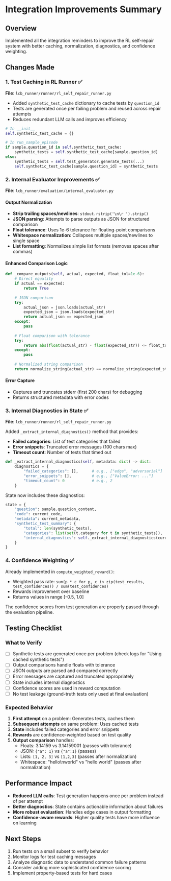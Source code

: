 # Integration Improvements Summary

## Overview
Implemented all the integration reminders to improve the RL self-repair system with better caching, normalization, diagnostics, and confidence weighting.

## Changes Made

### 1. Test Caching in RL Runner ✅
**File**: `lcb_runner/runner/rl_self_repair_runner.py`

- Added `synthetic_test_cache` dictionary to cache tests by `question_id`
- Tests are generated once per failing problem and reused across repair attempts
- Reduces redundant LLM calls and improves efficiency

```python
# In __init__
self.synthetic_test_cache = {}

# In run_sample_episode
if sample.question_id in self.synthetic_test_cache:
    synthetic_tests = self.synthetic_test_cache[sample.question_id]
else:
    synthetic_tests = self.test_generator.generate_tests(...)
    self.synthetic_test_cache[sample.question_id] = synthetic_tests
```

### 2. Internal Evaluator Improvements ✅
**File**: `lcb_runner/evaluation/internal_evaluator.py`

#### Output Normalization
- **Strip trailing spaces/newlines**: `stdout.rstrip('\n\r ').strip()`
- **JSON parsing**: Attempts to parse outputs as JSON for structured comparison
- **Float tolerance**: Uses 1e-6 tolerance for floating-point comparisons
- **Whitespace normalization**: Collapses multiple spaces/newlines to single space
- **List formatting**: Normalizes simple list formats (removes spaces after commas)

#### Enhanced Comparison Logic
```python
def _compare_outputs(self, actual, expected, float_tol=1e-6):
    # Direct equality
    if actual == expected:
        return True
    
    # JSON comparison
    try:
        actual_json = json.loads(actual_str)
        expected_json = json.loads(expected_str)
        return actual_json == expected_json
    except:
        pass
    
    # Float comparison with tolerance
    try:
        return abs(float(actual_str) - float(expected_str)) <= float_tol
    except:
        pass
    
    # Normalized string comparison
    return normalize_string(actual_str) == normalize_string(expected_str)
```

#### Error Capture
- Captures and truncates stderr (first 200 chars) for debugging
- Returns structured metadata with error codes

### 3. Internal Diagnostics in State ✅
**File**: `lcb_runner/runner/rl_self_repair_runner.py`

Added `_extract_internal_diagnostics()` method that provides:
- **Failed categories**: List of test categories that failed
- **Error snippets**: Truncated error messages (100 chars max)
- **Timeout count**: Number of tests that timed out

```python
def _extract_internal_diagnostics(self, metadata: dict) -> dict:
    diagnostics = {
        "failed_categories": [],      # e.g., ["edge", "adversarial"]
        "error_snippets": [],         # e.g., ["ValueError: ..."]
        "timeout_count": 0            # e.g., 2
    }
```

State now includes these diagnostics:
```python
state = {
    "question": sample.question_content,
    "code": current_code,
    "metadata": current_metadata,
    "synthetic_test_summary": {
        "total": len(synthetic_tests),
        "categories": list(set(t.category for t in synthetic_tests)),
        "internal_diagnostics": self._extract_internal_diagnostics(current_metadata)
    }
}
```

### 4. Confidence Weighting ✅
Already implemented in `compute_weighted_reward()`:
- Weighted pass rate: `sum(p * c for p, c in zip(test_results, test_confidences)) / sum(test_confidences)`
- Rewards improvement over baseline
- Returns values in range [-0.5, 1.0]

The confidence scores from test generation are properly passed through the evaluation pipeline.

## Testing Checklist

### What to Verify
- [ ] Synthetic tests are generated once per problem (check logs for "Using cached synthetic tests")
- [ ] Output comparisons handle floats with tolerance
- [ ] JSON outputs are parsed and compared correctly
- [ ] Error messages are captured and truncated appropriately
- [ ] State includes internal diagnostics
- [ ] Confidence scores are used in reward computation
- [ ] No test leakage (ground-truth tests only used at final evaluation)

### Expected Behavior
1. **First attempt** on a problem: Generates tests, caches them
2. **Subsequent attempts** on same problem: Uses cached tests
3. **State** includes failed categories and error snippets
4. **Rewards** are confidence-weighted based on test quality
5. **Output comparison** handles:
   - Floats: 3.14159 vs 3.14159001 (passes with tolerance)
   - JSON: `{"a": 1}` vs `{"a":1}` (passes)
   - Lists: `[1, 2, 3]` vs `[1,2,3]` (passes after normalization)
   - Whitespace: "hello\nworld" vs "hello world" (passes after normalization)

## Performance Impact

- **Reduced LLM calls**: Test generation happens once per problem instead of per attempt
- **Better diagnostics**: State contains actionable information about failures
- **More robust evaluation**: Handles edge cases in output formatting
- **Confidence-aware rewards**: Higher quality tests have more influence on learning

## Next Steps

1. Run tests on a small subset to verify behavior
2. Monitor logs for test caching messages
3. Analyze diagnostic data to understand common failure patterns
4. Consider adding more sophisticated confidence scoring
5. Implement property-based tests for hard cases


